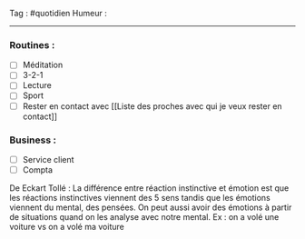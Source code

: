 Tag : #quotidien 
Humeur : 
***

### Routines : 
- [ ] Méditation
- [ ] 3-2-1
- [ ] Lecture
- [ ] Sport
- [ ] Rester en contact avec [[Liste des proches avec qui je veux rester en contact]]

### Business : 
- [ ] Service client 
- [ ] Compta 

De Eckart Tollé :
La différence entre réaction instinctive et émotion est que les réactions instinctives viennent des 5 sens tandis que les émotions viennent du mental, des pensées. On peut aussi avoir des émotions à partir de situations quand on les analyse avec notre mental.
Ex : on a volé une voiture vs on a volé ma voiture 


